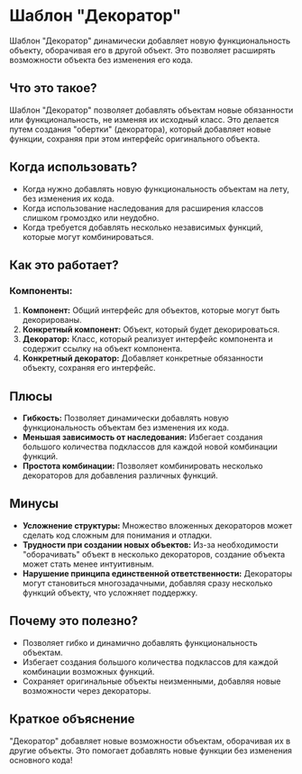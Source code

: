 # Шаблон "Декоратор"

Шаблон "Декоратор" динамически добавляет новую функциональность объекту, оборачивая его в другой объект. Это позволяет расширять возможности объекта без изменения его кода.

## Что это такое?

Шаблон "Декоратор" позволяет добавлять объектам новые обязанности или функциональность, не изменяя их исходный класс. Это делается путем создания "обертки" (декоратора), который добавляет новые функции, сохраняя при этом интерфейс оригинального объекта.

## Когда использовать?

- Когда нужно добавлять новую функциональность объектам на лету, без изменения их кода.
- Когда использование наследования для расширения классов слишком громоздко или неудобно.
- Когда требуется добавлять несколько независимых функций, которые могут комбинироваться.

## Как это работает?

### Компоненты:

1. **Компонент:** Общий интерфейс для объектов, которые могут быть декорированы.
2. **Конкретный компонент:** Объект, который будет декорироваться.
3. **Декоратор:** Класс, который реализует интерфейс компонента и содержит ссылку на объект компонента.
4. **Конкретный декоратор:** Добавляет конкретные обязанности объекту, сохраняя его интерфейс.

## Плюсы

- **Гибкость:** Позволяет динамически добавлять новую функциональность объектам без изменения их кода.
- **Меньшая зависимость от наследования:** Избегает создания большого количества подклассов для каждой новой комбинации функций.
- **Простота комбинации:** Позволяет комбинировать несколько декораторов для добавления различных функций.

## Минусы

- **Усложнение структуры:** Множество вложенных декораторов может сделать код сложным для понимания и отладки.
- **Трудности при создании новых объектов:** Из-за необходимости "оборачивать" объект в несколько декораторов, создание объекта может стать менее интуитивным.
- **Нарушение принципа единственной ответственности:** Декораторы могут становиться многозадачными, добавляя сразу несколько функций объекту, что усложняет поддержку.

## Почему это полезно?

- Позволяет гибко и динамично добавлять функциональность объектам.
- Избегает создания большого количества подклассов для каждой комбинации возможных функций.
- Сохраняет оригинальные объекты неизменными, добавляя новые возможности через декораторы.

## Краткое объяснение

"Декоратор" добавляет новые возможности объектам, оборачивая их в другие объекты. Это помогает добавлять новые функции без изменения основного кода!
